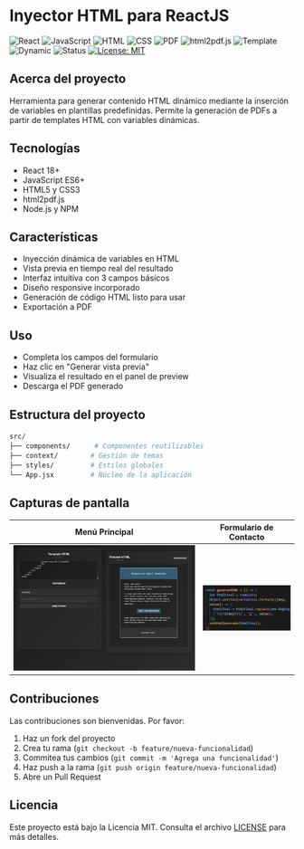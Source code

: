 # Inyector HTML para ReactJS

![React](https://img.shields.io/badge/React-18+-61DAFB.svg)
![JavaScript](https://img.shields.io/badge/JavaScript-ES6+-F7DF1E.svg)
![HTML](https://img.shields.io/badge/HTML-5-E34F26.svg)
![CSS](https://img.shields.io/badge/CSS-3-1572B6.svg)
![PDF](https://img.shields.io/badge/PDF-Generador-red.svg)
![html2pdf.js](https://img.shields.io/badge/html2pdf.js-Última_versión-blue.svg)
![Template](https://img.shields.io/badge/Inyección-Plantillas-success.svg)
![Dynamic](https://img.shields.io/badge/Variables-Dinámicas-orange.svg)
![Status](https://img.shields.io/badge/Estado-Activo-brightgreen.svg)
[![License: MIT](https://img.shields.io/badge/Licencia-MIT-blue.svg)](https://opensource.org/licenses/MIT)

## Acerca del proyecto
Herramienta para generar contenido HTML dinámico mediante la inserción de variables en plantillas predefinidas. Permite la generación de PDFs a partir de templates HTML con variables dinámicas.

## Tecnologías
- React 18+
- JavaScript ES6+
- HTML5 y CSS3
- html2pdf.js
- Node.js y NPM

## Características
- Inyección dinámica de variables en HTML
- Vista previa en tiempo real del resultado
- Interfaz intuitiva con 3 campos básicos
- Diseño responsive incorporado
- Generación de código HTML listo para usar
- Exportación a PDF

## Uso
- Completa los campos del formulario
- Haz clic en "Generar vista previa"
- Visualiza el resultado en el panel de preview
- Descarga el PDF generado

## Estructura del proyecto
```bash
src/
├── components/      # Componentes reutilizables
├── context/        # Gestión de temas
├── styles/         # Estilos globales
└── App.jsx         # Núcleo de la aplicación
```

## Capturas de pantalla
| Menú Principal | Formulario de Contacto |
|----------------|------------------------|
| ![Formulario y Preview de Inyección de Variables](./public/screenshot.png) | ![Fragmento de HTML "template"](./public/screenshot2.png) |

## Contribuciones
Las contribuciones son bienvenidas. Por favor:
1. Haz un fork del proyecto
2. Crea tu rama (`git checkout -b feature/nueva-funcionalidad`)
3. Commitea tus cambios (`git commit -m 'Agrega una funcionalidad'`)
4. Haz push a la rama (`git push origin feature/nueva-funcionalidad`)
5. Abre un Pull Request

## Licencia
Este proyecto está bajo la Licencia MIT. Consulta el archivo [LICENSE](./LICENSE) para más detalles.

